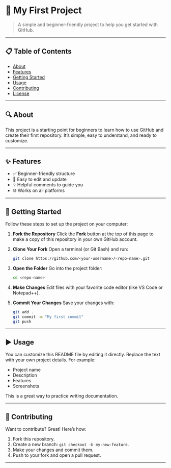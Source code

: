 # 🌟 My First Project

> A simple and beginner-friendly project to help you get started with GitHub.

---

## 📋 Table of Contents

* [About](#-about)
* [Features](#-features)
* [Getting Started](#-getting-started)
* [Usage](#-usage)
* [Contributing](#-contributing)
* [License](#-license)

---

## 🔍 About

This project is a starting point for beginners to learn how to use GitHub and create their first repository. It’s simple, easy to understand, and ready to customize.

---

## ✨ Features

* ✅ Beginner-friendly structure
* 📁 Easy to edit and update
* 💡 Helpful comments to guide you
* 🌐 Works on all platforms

---

## 🚀 Getting Started

Follow these steps to set up the project on your computer:

1. **Fork the Repository**
   Click the **Fork** button at the top of this page to make a copy of this repository in your own GitHub account.

2. **Clone Your Fork**
   Open a terminal (or Git Bash) and run:

   ```bash
   git clone https://github.com/<your-username>/<repo-name>.git
   ```

3. **Open the Folder**
   Go into the project folder:

   ```bash
   cd <repo-name>
   ```

4. **Make Changes**
   Edit files with your favorite code editor (like VS Code or Notepad++).

5. **Commit Your Changes**
   Save your changes with:

   ```bash
   git add .
   git commit -m "My first commit"
   git push
   ```

---

## ▶️ Usage

You can customize this README file by editing it directly. Replace the text with your own project details. For example:

* Project name
* Description
* Features
* Screenshots

This is a great way to practice writing documentation.

---

## 🤝 Contributing

Want to contribute? Great! Here’s how:

1. Fork this repository.
2. Create a new branch: `git checkout -b my-new-feature`.
3. Make your changes and commit them.
4. Push to your fork and open a pull request.

---



